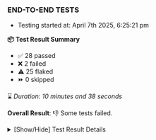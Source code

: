 ### END-TO-END TESTS

- Testing started at: April 7th 2025, 6:25:21 pm

**📦 Test Result Summary**

- ✅ 28 passed
- ❌ 2 failed
- ⚠️ 25 flaked
- ⏩ 0 skipped

⌛ _Duration: 10 minutes and 38 seconds_

**Overall Result**: 👎 Some tests failed.



<details>
    <summary>[Show/Hide] Test Result Details</summary>
    <div markdown="1">

| Test | Browser | Test Case | Tags | Result |
| :---: | :---: | :--- | :---: | :---: |
| 1 | chromium-meshery-provider | Verify Kanvas Snapshot using data-testid | unstable | ⚠️ |
| 2 | chromium-meshery-provider | Verify Configure Metrics Navigation and Settings | unstable | ⚠️ |
| 3 | chromium-meshery-provider | Transition to disconnected state and then back to connected state | unstable | ⚠️ |
| 4 | chromium-meshery-provider | Transition to ignored state and then back to connected state | unstable | ⚠️ |
| 5 | chromium-meshery-provider | Transition to not found state and then back to connected state | unstable | ⚠️ |
| 6 | chromium-meshery-provider | Delete Kubernetes cluster connections | unstable | ⚠️ |
| 7 | chromium-meshery-provider | Configure Existing Istio adapter through Mesh Adapter URL from Management page | unstable | ⚠️ |
| 8 | chromium-meshery-provider | Verify Performance Analysis Details | unstable | ⚠️ |
| 9 | chromium-meshery-provider | Add performance profile with load generator &quot;fortio&quot; and service mesh &quot;None&quot; | unstable | ⚠️ |
| 10 | chromium-meshery-provider | Ping Istio Adapter | unstable | ⚠️ |
| 11 | chromium-meshery-provider | Connect to Meshery Istio Adapter and configure it |  | ❌ |
| 12 | chromium-meshery-provider | Verify Kanvas Details | unstable | ⚠️ |
| 13 | chromium-meshery-provider | View detailed result of a performance profile (Graph Visualiser) with load generator &quot;fortio&quot; and service mesh &quot;None&quot; | unstable | ⚠️ |
| 14 | chromium-meshery-provider | Verify Meshery Adapter for Istio Section | unstable | ⚠️ |
| 15 | chromium-local-provider | Add a cluster connection by uploading kubeconfig file | unstable | ⚠️ |
| 16 | chromium-local-provider | Transition to disconnected state and then back to connected state | unstable | ⚠️ |
| 17 | chromium-local-provider | Transition to ignored state and then back to connected state | unstable | ⚠️ |
| 18 | chromium-local-provider | Transition to not found state and then back to connected state | unstable | ⚠️ |
| 19 | chromium-local-provider | Delete Kubernetes cluster connections | unstable | ⚠️ |
| 20 | chromium-local-provider | Verify Kanvas Snapshot using data-testid | unstable | ⚠️ |
| 21 | chromium-meshery-provider | Edit the configuration of a performance profile with load generator &quot;fortio&quot; and service mesh &quot;None&quot; | unstable | ⚠️ |
| 22 | chromium-local-provider | Verify Configure Metrics Navigation and Settings | unstable | ⚠️ |
| 23 | chromium-local-provider | Configure Existing Istio adapter through Mesh Adapter URL from Management page | unstable | ⚠️ |
| 24 | chromium-local-provider | Verify Performance Analysis Details | unstable | ⚠️ |
| 25 | chromium-meshery-provider | Compare test of a performance profile with load generator &quot;fortio&quot; and service mesh &quot;None&quot; | unstable | ⚠️ |
| 26 | chromium-local-provider | Verify Meshery Adapter for Istio Section | unstable | ⚠️ |
| 27 | chromium-local-provider | Add performance profile with load generator &quot;fortio&quot; and service mesh &quot;None&quot; | unstable | ⚠️ |
| 28 | chromium-local-provider | Ping Istio Adapter | unstable | ⚠️ |
| 29 | chromium-meshery-provider | Delete a performance profile with load generator &quot;fortio&quot; and service mesh &quot;None&quot; | unstable | ⚠️ |
| 30 | chromium-local-provider | Connect to Meshery Istio Adapter and configure it |  | ❌ |
| 31 | chromium-local-provider | View detailed result of a performance profile (Graph Visualiser) with load generator &quot;fortio&quot; and service mesh &quot;None&quot; | unstable | ⚠️ |
| 32 | chromium-local-provider | Edit the configuration of a performance profile with load generator &quot;fortio&quot; and service mesh &quot;None&quot; | unstable | ⚠️ |
| 33 | chromium-local-provider | Compare test of a performance profile with load generator &quot;fortio&quot; and service mesh &quot;None&quot; | unstable | ⚠️ |
| 34 | chromium-local-provider | Delete a performance profile with load generator &quot;fortio&quot; and service mesh &quot;None&quot; | unstable | ⚠️ |

</div>
</details>


<!-- To see the full report, please visit our CI/CD pipeline with reporter. -->